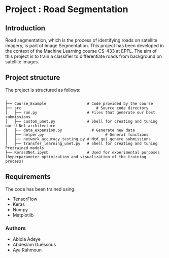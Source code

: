 # Project : Road Segmentation

## Introduction

Road segmentation, which is the process of identifying roads on satellite imagery, is part of Image Segmentation. 
This project has been developed in the context of the Machine Learning course CS-433 at EPFL. The aim of this project is to
train a classifier to differentiate roads from background on satellite images.

## Project structure

The project is structured as follows:

```
.
├── Course_Example                 	# Code provided by the course      	
├── src                			        # Source code directory
|   ├── run.py                      # Files that generate our best submissions 
│   ├── custom_unet.py	            # Shell for creating and tuning our U-Net architecture
│   ├── data_expansion.py	          # Generate new data
│   ├── helper.py				            # General functions 
│   ├── network_accuracy_testing.py	# Mtd qui genere submissions
│   ├── transfer_learning_unet.py   # Shell for creating and tuning Pretrained models
├── KerasUNet.ipynb                	# Used for experimental purposes (hyperparameter optimization and visualization of the training process)
```

## Requirements

The code has been trained using:
- TensorFlow 
- Keras
- Numpy
- Matplotlib

### Authors
- Abiola Adeye
- Abdeslam Guessous
- Aya Rahmoun
